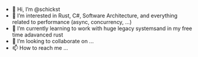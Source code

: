 - 👋 Hi, I’m @schickst
- 👀 I’m interested in Rust, C#, Software Architecture, and everything related to performance (async, concurrency, ...)
- 🌱 I’m currently learning to work with huge legacy systemsand in my free time adavanced rust
- 💞️ I’m looking to collaborate on ...
- 📫 How to reach me ...

<!---
schickst/schickst is a ✨ special ✨ repository because its `README.md` (this file) appears on your GitHub profile.
You can click the Preview link to take a look at your changes.
--->
